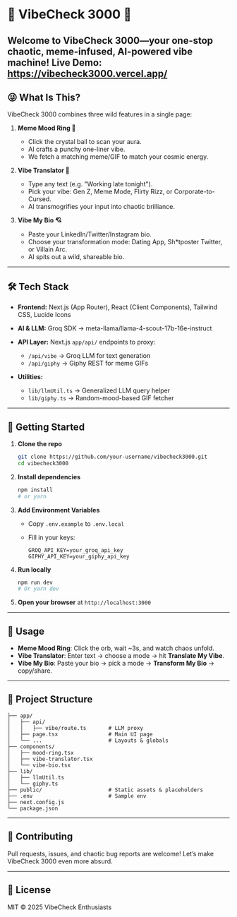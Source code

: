 # 🎉 VibeCheck 3000 🚀

**Welcome to VibeCheck 3000**—your one-stop chaotic, meme-infused, AI-powered vibe machine!
**Live Demo**: https://vibecheck3000.vercel.app/
---

## 😜 What Is This?

VibeCheck 3000 combines three wild features in a single page:

1. **Meme Mood Ring 🔮**

   * Click the crystal ball to scan your aura.
   * AI crafts a punchy one-liner vibe.
   * We fetch a matching meme/GIF to match your cosmic energy.
2. **Vibe Translator 💬**

   * Type any text (e.g. "Working late tonight").
   * Pick your vibe: Gen Z, Meme Mode, Flirty Rizz, or Corporate-to-Cursed.
   * AI transmogrifies your input into chaotic brilliance.
3. **Vibe My Bio 💘**

   * Paste your LinkedIn/Twitter/Instagram bio.
   * Choose your transformation mode: Dating App, Sh\*tposter Twitter, or Villain Arc.
   * AI spits out a wild, shareable bio.

---

## 🛠️ Tech Stack

* **Frontend:** Next.js (App Router), React (Client Components), Tailwind CSS, Lucide Icons
* **AI & LLM:** Groq SDK → meta-llama/llama-4-scout-17b-16e-instruct
* **API Layer:** Next.js `app/api/` endpoints to proxy:

  * `/api/vibe` → Groq LLM for text generation
  * `/api/giphy` → Giphy REST for meme GIFs
* **Utilities:**

  * `lib/llmUtil.ts` → Generalized LLM query helper
  * `lib/giphy.ts` → Random-mood-based GIF fetcher

---

## 🚀 Getting Started

1. **Clone the repo**

   ```bash
   git clone https://github.com/your-username/vibecheck3000.git
   cd vibecheck3000
   ```

2. **Install dependencies**

   ```bash
   npm install
   # or yarn
   ```

3. **Add Environment Variables**

   * Copy `.env.example` to `.env.local`
   * Fill in your keys:

     ```env
     GROQ_API_KEY=your_groq_api_key
     GIPHY_API_KEY=your_giphy_api_key
     ```

4. **Run locally**

   ```bash
   npm run dev
   # Or yarn dev
   ```

5. **Open your browser** at `http://localhost:3000`

---

## 🎉 Usage

* **Meme Mood Ring**: Click the orb, wait \~3s, and watch chaos unfold.
* **Vibe Translator**: Enter text → choose a mode → hit **Translate My Vibe**.
* **Vibe My Bio**: Paste your bio → pick a mode → **Transform My Bio** → copy/share.

---

## 📂 Project Structure

```
├── app/
│   ├── api/
│   │   ├── vibe/route.ts       # LLM proxy
│   ├── page.tsx                # Main UI page
│   └── ...                     # Layouts & globals
├── components/
│   ├── mood-ring.tsx
│   ├── vibe-translator.tsx
│   └── vibe-bio.tsx
├── lib/
│   ├── llmUtil.ts
│   └── giphy.ts
├── public/                     # Static assets & placeholders
├── .env                        # Sample env
├── next.config.js
└── package.json
```

---

## 🙏 Contributing

Pull requests, issues, and chaotic bug reports are welcome! Let’s make VibeCheck 3000 even more absurd.

---

## 🎉 License

MIT © 2025 VibeCheck Enthusiasts
